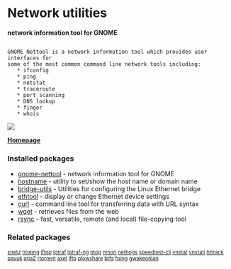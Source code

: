 # Network utilities

__network information tool for GNOME__

```

GNOME Nettool is a network information tool which provides user interfaces for
some of the most common command line network tools including:
   * ifconfig
   * ping
   * netstat
   * traceroute
   * port scanning
   * DNS lookup
   * finger
   * whois

```

![](https://screenshots.debian.net/thumbnail/gnome-nettool/)


 **[Homepage](http://projects.gnome.org/gnome-network/)**

### Installed packages

* [gnome-nettool](https://packages.debian.org/jessie/gnome-nettool) - network information tool for GNOME
* [hostname](https://packages.debian.org/jessie/hostname) - utility to set/show the host name or domain name
* [bridge-utils](https://packages.debian.org/jessie/bridge-utils) - Utilities for configuring the Linux Ethernet bridge
* [ethtool](https://packages.debian.org/jessie/ethtool) - display or change Ethernet device settings
* [curl](https://packages.debian.org/jessie/curl) - command line tool for transferring data with URL syntax
* [wget](https://packages.debian.org/jessie/wget) - retrieves files from the web
* [rsync](https://packages.debian.org/jessie/rsync) - fast, versatile, remote (and local) file-copying tool

### Related packages

<sub> [snetz](https://packages.debian.org/jessie/snetz) [ntopng](https://packages.debian.org/jessie/ntopng) [iftop](https://packages.debian.org/jessie/iftop) [iptraf](https://packages.debian.org/jessie/iptraf) [iptraf-ng](https://packages.debian.org/jessie/iptraf-ng) [ntop](https://packages.debian.org/jessie/ntop) [nmon](https://packages.debian.org/jessie/nmon) [nethogs](https://packages.debian.org/jessie/nethogs) [speedtest-cli](https://packages.debian.org/jessie/speedtest-cli) [vnstat](https://packages.debian.org/jessie/vnstat) [vnstati](https://packages.debian.org/jessie/vnstati) [httrack](https://packages.debian.org/jessie/httrack) [pavuk](https://packages.debian.org/jessie/pavuk) [aria2](https://packages.debian.org/jessie/aria2) [rtorrent](https://packages.debian.org/jessie/rtorrent) [axel](https://packages.debian.org/jessie/axel) [lftp](https://packages.debian.org/jessie/lftp) [plowshare](https://packages.debian.org/jessie/plowshare) [btfs](https://packages.debian.org/jessie/btfs) [fping](https://packages.debian.org/jessie/fping) [gwakeonlan](https://packages.debian.org/jessie/gwakeonlan)  </sub>
